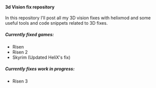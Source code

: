 #### 3d Vision fix repository

In this repository I'll post all my 3D vision fixes with helixmod and some useful tools and code snippets related to 3D fixes.

##### Currently fixed games:
- Risen
- Risen 2
- Skyrim (Updated HeliX's fix)

##### Currently fixes work in progress:
- Risen 3

